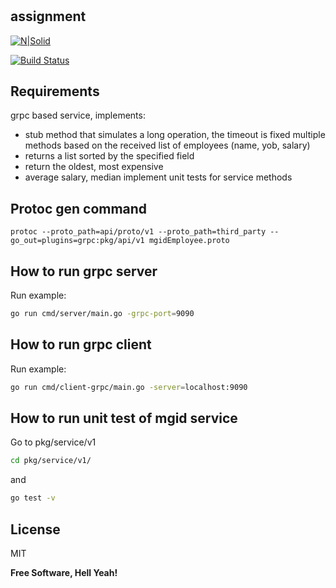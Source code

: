 # 
## assignment

[![N|Solid](https://cldup.com/dTxpPi9lDf.thumb.png)](https://nodesource.com/products/nsolid)

[![Build Status](https://travis-ci.org/joemccann/dillinger.svg?branch=master)](https://travis-ci.org/joemccann/dillinger)

## Requirements

grpc based service, implements:
- stub method that simulates a long operation, the timeout is fixed
   multiple methods based on the received list of employees (name, yob, salary)
- returns a list sorted by the specified field
- return the oldest, most expensive
- average salary, median
   implement unit tests for service methods



## Protoc gen command

```protoc --proto_path=api/proto/v1 --proto_path=third_party --go_out=plugins=grpc:pkg/api/v1 mgidEmployee.proto```

## How to run grpc server
Run example:
```sh
go run cmd/server/main.go -grpc-port=9090
```

## How to run grpc client
Run example:
```sh
go run cmd/client-grpc/main.go -server=localhost:9090
```

## How to run unit test of mgid service
Go to pkg/service/v1
```sh
cd pkg/service/v1/
```
and
```sh
go test -v
```






## License

MIT

**Free Software, Hell Yeah!**

[//]: # (These are reference links used in the body of this note and get stripped out when the markdown processor does its job. There is no need to format nicely because it shouldn't be seen. Thanks SO - http://stackoverflow.com/questions/4823468/store-comments-in-markdown-syntax)

[dill]: <https://github.com/joemccann/dillinger>
[git-repo-url]: <https://github.com/joemccann/dillinger.git>


[PlDb]: <https://github.com/joemccann/dillinger/tree/master/plugins/dropbox/README.md>
[PlGh]: <https://github.com/joemccann/dillinger/tree/master/plugins/github/README.md>
[PlGd]: <https://github.com/joemccann/dillinger/tree/master/plugins/googledrive/README.md>
[PlOd]: <https://github.com/joemccann/dillinger/tree/master/plugins/onedrive/README.md>
[PlMe]: <https://github.com/joemccann/dillinger/tree/master/plugins/medium/README.md>
[PlGa]: <https://github.com/RahulHP/dillinger/blob/master/plugins/googleanalytics/README.md>
